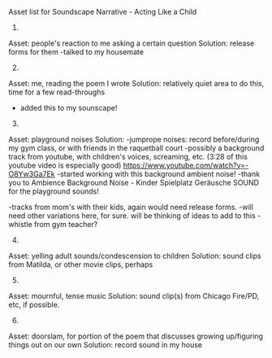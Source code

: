 Asset list for Soundscape Narrative - Acting Like a Child

1) 
Asset: people's reaction to me asking a certain question
Solution: release forms for them
  -talked to my housemate
  

2) 
Asset: me, reading the poem I wrote
Solution: relatively quiet area to do this, time for a few read-throughs
  - added this to my sounscape!
  
3) 
Asset: playground noises
Solution:
-jumprope noises: record before/during my gym class, or with friends in the raquetball court
-possibly a background track from youtube, with children's voices, screaming, etc.  (3:28 of this youtube video is especially good)
https://www.youtube.com/watch?v=-O8Yw3Ga7Ek
  -started working with this background ambient noise! 
  -thank you to Ambience Background Noise - Kinder Spielplatz Geräusche SOUND for the playground sounds!

-tracks from mom's with their kids, again would need release forms. 
-will need other variations here, for sure. will be thinking of ideas to add to this
-whistle from gym teacher?

4) 
Asset: yelling adult sounds/condescension to children
Solution: sound clips from Matilda, or other movie clips, perhaps

5) 
Asset: mournful, tense music
Solution: sound clip(s) from Chicago Fire/PD, etc, if possible. 

6) 
Asset: doorslam, for portion of the poem that discusses growing up/figuring things out on our own
Solution: record sound in my house


